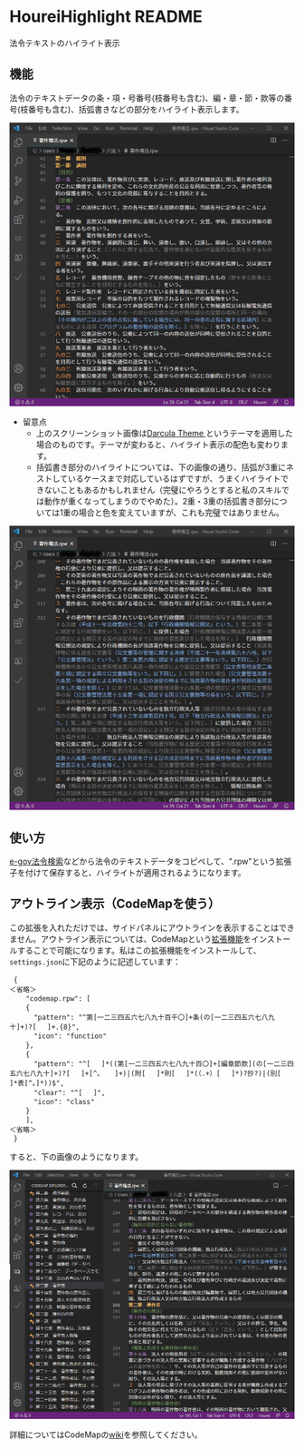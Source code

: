 # HoureiHighlight README

法令テキストのハイライト表示

## 機能
法令のテキストデータの条・項・号番号(枝番号も含む)、編・章・節・款等の番号(枝番号も含む)、括弧書きなどの部分をハイライト表示します。

![](imgs/img1.png)

- 留意点
	- 上のスクリーンショット画像は[Darcula Theme
](https://marketplace.visualstudio.com/items?itemName=rokoroku.vscode-theme-darcula)というテーマを適用した場合のものです。テーマが変わると、ハイライト表示の配色も変わります。
  - 括弧書き部分のハイライトについては、下の画像の通り、括弧が3重にネストしているケースまで対応しているはずですが、うまくハイライトできないこともあるかもしれません（完璧にやろうとすると私のスキルでは動作が重くなってしまうのでやめた）。2重・3重の括弧書き部分については1重の場合と色を変えていますが、これも完璧ではありません。

![](imgs/img2.png)


## 使い方
[e-gov法令検索](https://elaws.e-gov.go.jp)などから法令のテキストデータをコピペして、".rpw"という拡張子を付けて保存すると、ハイライトが適用されるようになります。


## アウトライン表示（CodeMapを使う）
この拡張を入れただけでは、サイドパネルにアウトラインを表示することはできません。アウトライン表示については、CodeMapという[拡張機能](https://marketplace.visualstudio.com/items?itemName=oleg-shilo.codemap)をインストールすることで可能になります。私はこの拡張機能をインストールして、`settings.json`に下記のように記述しています：

```
 {
＜省略＞
    "codemap.rpw": [
    {
      "pattern": "^第[一二三四五六七八九十百千〇]+条(の[一二三四五六七八九十]+)?[ 　]+.{8}",
      "icon": "function"
    },
    {
      "pattern": "^[ 　]*((第[一二三四五六七八九十百〇]+[編章節款](の[一二三四五六七八九十]+)?[ 　]+[^。 　]+)|(附[ 　]*則[ 　]*(（.+）[ 　]*)?抄?)|(別[ 　]*表[^。]*))$",
      "clear": "^[ 　]",
      "icon": "class"
    }
    ],
＜省略＞
 }
```
すると、下の画像のようになります。

![](imgs/img3.png)

詳細についてはCodeMapの[wiki](https://github.com/oleg-shilo/codemap.vscode/wiki/Adding-custom-mappers)を参照してください。
